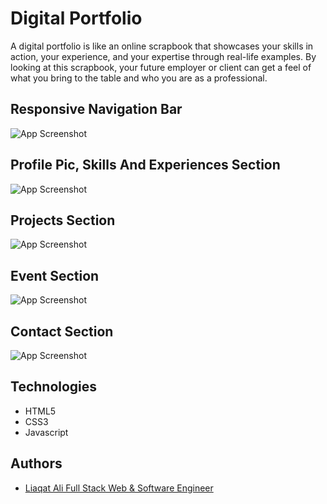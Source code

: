 
# Digital Portfolio
A digital portfolio is like an online scrapbook that showcases your skills in action, your experience, and your expertise through real-life examples. By looking at this scrapbook, your future employer or client can get a feel of what you bring to the table and who you are as a professional.


## Responsive Navigation Bar

![App Screenshot](asset/image/nav_bar.png)

## Profile Pic, Skills And Experiences Section

![App Screenshot](asset/image/skills.png)

## Projects Section

![App Screenshot](asset/image/projects.png)

## Event Section

![App Screenshot](asset/image/event.png)

## Contact Section

![App Screenshot](asset/image/contact.png)



## Technologies

- HTML5
- CSS3
- Javascript



## Authors

- [Liaqat Ali Full Stack Web & Software Engineer](https://github.com/liaqatali-web3)


